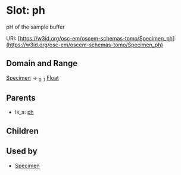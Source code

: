 
# Slot: ph

pH of the sample buffer

URI: [https://w3id.org/osc-em/oscem-schemas-tomo/Specimen_ph](https://w3id.org/osc-em/oscem-schemas-tomo/Specimen_ph)


## Domain and Range

[Specimen](Specimen.md) &#8594;  <sub>0..1</sub> [Float](types/Float.md)

## Parents

 *  is_a: [ph](ph.md)

## Children


## Used by

 * [Specimen](Specimen.md)
